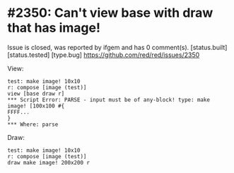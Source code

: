 
#2350: Can't view base with draw that has image!
================================================================================
Issue is closed, was reported by ifgem and has 0 comment(s).
[status.built] [status.tested] [type.bug]
<https://github.com/red/red/issues/2350>

View: 
```
test: make image! 10x10
r: compose [image (test)]
view [base draw r]
*** Script Error: PARSE - input must be of any-block! type: make image! [100x100 #{
FFFF...
}
*** Where: parse
```
Draw:
```
test: make image! 10x10
r: compose [image (test)]
draw make image! 200x200 r
```


